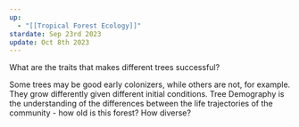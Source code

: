 ```yaml
---
up:
  - "[[Tropical Forest Ecology]]"
stardate: Sep 23rd 2023
update: Oct 8th 2023
---
```



What are the traits that makes different trees successful?

Some trees may be good early colonizers, while others are not, for example. They grow differently given different initial conditions. Tree Demography is the understanding of the differences between the life trajectories of the community - how old is this forest? How diverse?